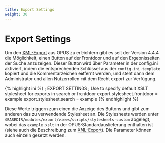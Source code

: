 ```yaml
---
title: Export Settings
weight: 30
---
```


# Export Settings

Um den [XML-Export][EXPORT] aus OPUS zu erleichtern gibt es seit der Version 4.4.4 die Möglichkeit, einen Button auf der
Frontdoor und auf den Ergebnisseiten der Suche anzuzeigen. Dieser Button wird über Parameter in der config.ini
aktiviert, indem die entsprechenden Schlüssel aus der `config.ini.template` kopiert und die Kommentarzeichen entfernt
werden, und steht dann dem Administrator und allen Nutzerrollen mit dem Recht export zur Verfügung.

{% highlight ini %}
; EXPORT SETTINGS
; Use to specify default XSLT stylesheet for exports in search or frontdoor
export.stylesheet.frontdoor = example
export.stylesheet.search = example
{% endhighlight %}

Diese Werte triggern zum einen die Anzeige des Buttons und gibt zum anderen das zu verwendende Stylesheet an. Die
Stylesheets werden unter `$BASEDIR/modules/export/views/scripts/stylesheets-custom` abgelegt, wobei das
`example.xslt` in der OPUS-Standardauslieferung enthalten ist (siehe auch die Beschreibung zum
[XML-Export][EXPORT]).
Die Parameter können auch einzeln gesetzt werden.

[EXPORT]: exportlist.html